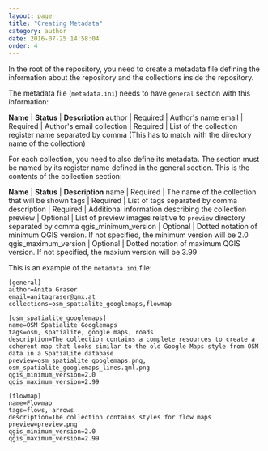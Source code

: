 ```yaml
---
layout: page
title: "Creating Metadata"
category: author
date: 2016-07-25 14:58:04
order: 4
---
```


In the root of the repository, you need to create a metadata file defining 
the information about the repository and the collections inside the repository. 

The metadata file (```metadata.ini```) needs to have ```general``` section 
with this information:

**Name** | **Status** | **Description**
author | Required | Author's name
email | Required | Author's email
collection | Required | List of the collection register name separated by comma (This has to match with the directory name of the collection)


For each collection, you need to also define its metadata. The section must 
be named by its register name defined in the general section. This is the 
contents of the collection section:

**Name** | **Status** | **Description**
name | Required | The name of the collection that will be shown
tags | Required | List of tags separated by comma
description | Required | Additional information describing the collection
preview | Optional | List of preview images relative to ```preview``` directory separated by comma
qgis_minimum_version | Optional | Dotted notation of minimum QGIS version. If not specified, the minimum version will be 2.0
qgis_maximum_version | Optional | Dotted notation of maximum QGIS version. If not specified, the maxium version will be 3.99


This is an example of the ```metadata.ini``` file:

```
[general]
author=Anita Graser
email=anitagraser@gmx.at
collections=osm_spatialite_googlemaps,flowmap

[osm_spatialite_googlemaps]
name=OSM Spatialite Googlemaps
tags=osm, spatialite, google maps, roads
description=The collection contains a complete resources to create a coherent map that looks similar to the old Google Maps style from OSM data in a SpatiaLite database
preview=osm_spatialite_googlemaps.png, osm_spatialite_googlemaps_lines.qml.png
qgis_minimum_version=2.0
qgis_maximum_version=2.99

[flowmap]
name=Flowmap
tags=flows, arrows
description=The collection contains styles for flow maps
preview=preview.png
qgis_minimum_version=2.0
qgis_maximum_version=2.99
```




